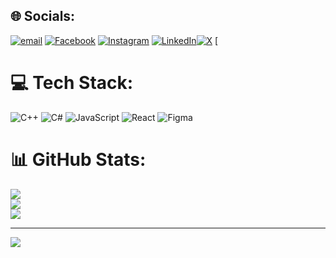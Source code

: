 
## 🌐 Socials:
[![email](https://img.shields.io/badge/Email-D14836?logo=gmail&logoColor=white)](mailto:lajusammagar3@gmail.com) [![Facebook](https://img.shields.io/badge/Facebook-%231877F2.svg?logo=Facebook&logoColor=white)](https://www.facebook.com/lajusam.pulami.magar) [![Instagram](https://img.shields.io/badge/Instagram-%23E4405F.svg?logo=Instagram&logoColor=white)](https://www.instagram.com/lajusam_pulami_magar/) [![LinkedIn](https://img.shields.io/badge/LinkedIn-%230077B5.svg?logo=linkedin&logoColor=white)](https://www.linkedin.com/in/lajusam-magar-2aa612340/)[![X](https://img.shields.io/badge/X-black.svg?logo=X&logoColor=white)](https://x.com/rajanpanth) [

# 💻 Tech Stack:
![C++](https://img.shields.io/badge/c++-%2300599C.svg?style=for-the-badge&logo=c%2B%2B&logoColor=white) ![C#](https://img.shields.io/badge/c%23-%23239120.svg?style=for-the-badge&logo=csharp&logoColor=white) ![JavaScript](https://img.shields.io/badge/javascript-%23323330.svg?style=for-the-badge&logo=javascript&logoColor=%23F7DF1E) ![React](https://img.shields.io/badge/react-%2320232a.svg?style=for-the-badge&logo=react&logoColor=%2361DAFB) ![Figma](https://img.shields.io/badge/figma-%23F24E1E.svg?style=for-the-badge&logo=figma&logoColor=white)
# 📊 GitHub Stats:
![](https://github-readme-stats.vercel.app/api?username=lajusam&theme=aura&hide_border=false&include_all_commits=true&count_private=true)<br/>
![](https://nirzak-streak-stats.vercel.app/?user=lajusam&theme=aura&hide_border=false)<br/>
![](https://github-readme-stats.vercel.app/api/top-langs/?username=lajusam&theme=aura&hide_border=false&include_all_commits=true&count_private=true&layout=compact)

---
[![](https://visitcount.itsvg.in/api?id=lajusam&icon=0&color=0)](https://visitcount.itsvg.in)

<!-- Proudly created with GPRM ( https://gprm.itsvg.in ) -->
